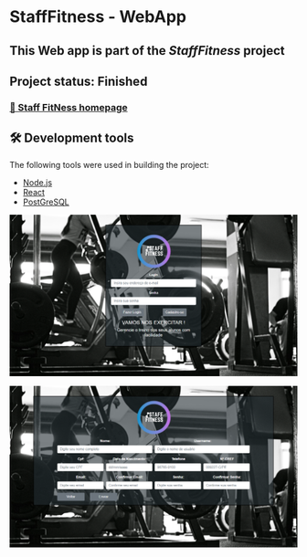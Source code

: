 # StaffFitness - WebApp 

## This Web app is part of the *StaffFitness* project

## Project status: Finished

<h3 align="left"><a href="https://calm-oasis-71907.herokuapp.com/">🔗 Staff FitNess homepage</a></h3>

## 🛠 Development tools

The following tools were used in building the project:

- [Node.js](https://nodejs.org/en/)
- [React](https://pt-br.reactjs.org/)
- [PostGreSQL](https://www.postgresql.org/)

![Display Home](https://github.com/ClaudioV05/StaffFitness_WebApp/blob/dev/src/Doc/Assets/ImgHome.png)

![Plan Registry](https://github.com/ClaudioV05/StaffFitness_WebApp/blob/dev/src/Doc/Assets/ImgRegistry.png)

